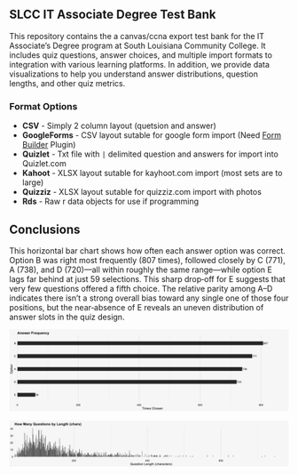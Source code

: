 
## SLCC IT Associate Degree Test Bank

This repository contains the a canvas/ccna export test bank for the IT Associate’s Degree program at South Louisiana Community College. It includes quiz questions, answer choices, and multiple import formats to integration with various learning platforms.  In addition, we provide data visualizations to help you understand answer distributions, question lengths, and other quiz metrics.


### Format Options
- **CSV** - Simply 2 column layout (quetsion and answer)
- **GoogleForms** - CSV layout sutable for google form import (Need [Form Builder](https://workspace.google.com/marketplace/app/form_builder/133781775166) Plugin)
- **Quizlet** - Txt file with `|` delimited question and answers for import into Quizlet.com
- **Kahoot** - XLSX layout sutable for kayhoot.com import (most sets are to large)
- **Quizziz** - XLSX layout sutable for quizziz.com import with photos
- **Rds** - Raw r data objects for use if programming

## Conclusions
This horizontal bar chart shows how often each answer option was correct. Option B was right most frequently (807 times), followed closely by C (771), A (738), and D (720)—all within roughly the same range—while option E lags far behind at just 59 selections. This sharp drop‐off for E suggests that very few questions offered a fifth choice. The relative parity among A–D indicates there isn’t a strong overall bias toward any single one of those four positions, but the near‐absence of E reveals an uneven distribution of answer slots in the quiz design.

![Option Relative](output/frequency.png)


![Question Length](output/quiz_question_length.png)

